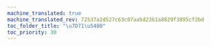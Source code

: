 ```yaml
---
machine_translated: true
machine_translated_rev: 72537a2d527c63c07aa5d2361a8829f3895cf2bd
toc_folder_title: "\u7D71\u5408"
toc_priority: 30
---
```



